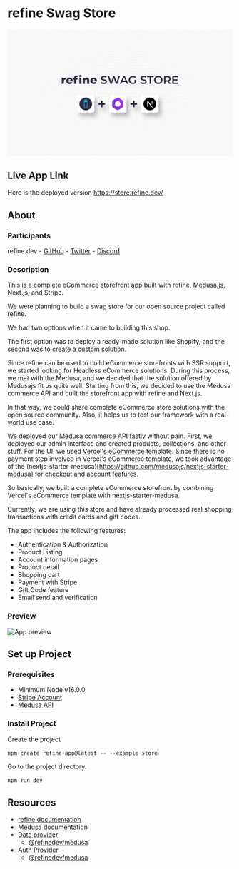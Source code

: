 # refine Swag Store

![Screenshot](./cover-image.jpg)

## Live App Link

Here is the deployed version
https://store.refine.dev/

## About

### Participants

refine.dev - [GitHub](https://github.com/refinedev/refine) - [Twitter](https://twitter.com/refine_dev) - [Discord](https://discord.gg/refine)

### Description

This is a complete eCommerce storefront app built with refine, Medusa.js, Next.js, and Stripe.

We were planning to build a swag store for our open source project called refine.

We had two options when it came to building this shop.

The first option was to deploy a ready-made solution like Shopify, and the second was to create a custom solution.

Since refine can be used to build eCommerce storefronts with SSR support, we started looking for Headless eCommerce solutions.
During this process, we met with the Medusa, and we decided that the solution offered by Medusajs fit us quite well.
Starting from this, we decided to use the Medusa commerce API and built the storefront app with refine and Next.js.

In that way, we could share complete eCommerce store solutions with the open source community. Also, it helps us to test our framework with a real-world use case.

We deployed our Medusa commerce API fastly without pain. First, we deployed our admin interface and created products, collections, and other stuff.
For the UI, we used [Vercel's eCommerce template](https://demo.vercel.store/). Since there is no payment step involved in Vercel's eCommerce template, we took advantage of the (nextjs-starter-medusa)[https://github.com/medusajs/nextjs-starter-medusa] for checkout and account features.

So basically, we built a complete eCommerce storefront by combining Vercel's eCommerce template with nextjs-starter-medusa.

Currently, we are using this store and have already processed real shopping transactions with credit cards and gift codes.

The app includes the following features:

-   Authentication & Authorization
-   Product Listing
-   Account information pages
-   Product detail
-   Shopping cart
-   Payment with Stripe
-   Gift Code feature
-   Email send and verification

### Preview

![App preview](https://refine-store.fra1.cdn.digitaloceanspaces.com/video/refine-store-demo.gif)

## Set up Project

### Prerequisites

-   Minimum Node v16.0.0
-   [Stripe Account](https://stripe.com/)
-   [Medusa API](https://docs.medusajs.com/quickstart/quick-start)

### Install Project

Create the project

```
npm create refine-app@latest -- --example store
```

Go to the project directory.

```bash
npm run dev
```

## Resources

-   [refine documentation](https://refine.dev/docs/getting-started/overview/)
-   [Medusa documentation](https://docs.medusajs.com/quickstart/quick-start)
-   [Data provider](https://refine.dev/docs/api-reference/core/providers/data-provider/)
    -   [@refinedev/medusa](https://www.npmjs.com/package/@refinedev/medusa)
-   [Auth Provider](https://refine.dev/docs/api-reference/core/providers/auth-provider/)
    -   [@refinedev/medusa](https://www.npmjs.com/package/@refinedev/medusa)
